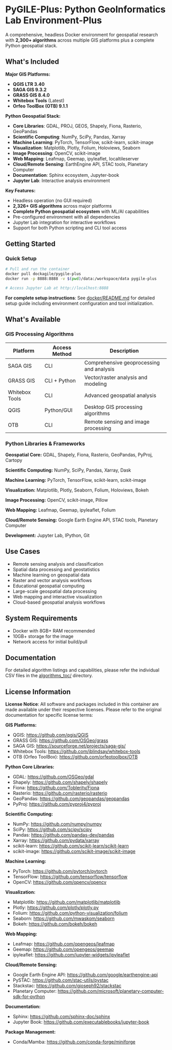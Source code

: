 # PyGILE-Plus: Python GeoInformatics Lab Environment-Plus

A comprehensive, headless Docker environment for geospatial research with **2,300+ algorithms** across multiple GIS platforms plus a complete Python geospatial stack.

## What's Included

**Major GIS Platforms:**
- **QGIS LTR 3.40** 
- **SAGA GIS 9.3.2** 
- **GRASS GIS 8.4.0** 
- **Whitebox Tools** (Latest) 
- **Orfeo ToolBox (OTB) 9.1.1** 

**Python Geospatial Stack:**
- **Core Libraries**: GDAL, PROJ, GEOS, Shapely, Fiona, Rasterio, GeoPandas
- **Scientific Computing**: NumPy, SciPy, Pandas, Xarray
- **Machine Learning**: PyTorch, TensorFlow, scikit-learn, scikit-image
- **Visualization**: Matplotlib, Plotly, Folium, Holoviews, Seaborn
- **Image Processing**: OpenCV, scikit-image
- **Web Mapping**: Leafmap, Geemap, ipyleaflet, localtileserver
- **Cloud/Remote Sensing**: EarthEngine API, STAC tools, Planetary Computer
- **Documentation**: Sphinx ecosystem, Jupyter-book
- **Jupyter Lab**: Interactive analysis environment


**Key Features:**
- Headless operation (no GUI required)
- **2,326+ GIS algorithms** across major platforms
- **Complete Python geospatial ecosystem** with ML/AI capabilities
- Pre-configured environment with all dependencies
- Jupyter Lab integration for interactive workflows
- Support for both Python scripting and CLI tool access

## Getting Started

### Quick Setup
```bash
# Pull and run the container
docker pull dockagile/pygile-plus
docker run -p 8888:8888 -v $(pwd)/data:/workspace/data pygile-plus

# Access Jupyter Lab at http://localhost:8888
```

**For complete setup instructions**: See [docker/README.md](docker/) for detailed setup guide including environment configuration and tool initialization.

## What's Available

### GIS Processing Algorithms 
| Platform | Access Method | Description |
|----------|---------------|-------------|
| SAGA GIS |  CLI | Comprehensive geoprocessing and analysis |
| GRASS GIS |  CLI + Python | Vector/raster analysis and modeling |
| Whitebox Tools | CLI | Advanced geospatial analysis |
| QGIS | Python/GUI | Desktop GIS processing algorithms |
| OTB | CLI | Remote sensing and image processing |

### Python Libraries & Frameworks
**Geospatial Core:** GDAL, Shapely, Fiona, Rasterio, GeoPandas, PyProj, Cartopy

**Scientific Computing:** NumPy, SciPy, Pandas, Xarray, Dask

**Machine Learning:** PyTorch, TensorFlow, scikit-learn, scikit-image

**Visualization:** Matplotlib, Plotly, Seaborn, Folium, Holoviews, Bokeh

**Image Processing:** OpenCV, scikit-image, Pillow

**Web Mapping:** Leafmap, Geemap, ipyleaflet, Folium

**Cloud/Remote Sensing:** Google Earth Engine API, STAC tools, Planetary Computer

**Development:** Jupyter Lab, IPython, Git

## Use Cases

- Remote sensing analysis and classification
- Spatial data processing and geostatistics  
- Machine learning on geospatial data
- Raster and vector analysis workflows
- Educational geospatial computing
- Large-scale geospatial data processing
- Web mapping and interactive visualization
- Cloud-based geospatial analysis workflows

## System Requirements

- Docker with 8GB+ RAM recommended
- 10GB+ storage for the image
- Network access for initial build/pull

## Documentation

For detailed algorithm listings and capabilities, please refer the individual CSV files in the [algorithms_toc/](https://github.com/Geoinformatics-Lab/PyGILE-Plus/tree/main/algorithms_toc) directory.

## License Information

**License Notice**: All software and packages included in this container are made available under their respective licenses. Please refer to the original documentation for specific license terms:

**GIS Platforms:**
- QGIS: https://github.com/qgis/QGIS
- GRASS GIS: https://github.com/OSGeo/grass
- SAGA GIS: https://sourceforge.net/projects/saga-gis/
- Whitebox Tools: https://github.com/jblindsay/whitebox-tools
- OTB (Orfeo ToolBox): https://github.com/orfeotoolbox/OTB

**Python Core Libraries:**
- GDAL: https://github.com/OSGeo/gdal
- Shapely: https://github.com/shapely/shapely
- Fiona: https://github.com/Toblerity/Fiona
- Rasterio: https://github.com/rasterio/rasterio
- GeoPandas: https://github.com/geopandas/geopandas
- PyProj: https://github.com/pyproj4/pyproj

**Scientific Computing:**
- NumPy: https://github.com/numpy/numpy
- SciPy: https://github.com/scipy/scipy
- Pandas: https://github.com/pandas-dev/pandas
- Xarray: https://github.com/pydata/xarray
- scikit-learn: https://github.com/scikit-learn/scikit-learn
- scikit-image: https://github.com/scikit-image/scikit-image

**Machine Learning:**
- PyTorch: https://github.com/pytorch/pytorch
- TensorFlow: https://github.com/tensorflow/tensorflow
- OpenCV: https://github.com/opencv/opencv

**Visualization:**
- Matplotlib: https://github.com/matplotlib/matplotlib
- Plotly: https://github.com/plotly/plotly.py
- Folium: https://github.com/python-visualization/folium
- Seaborn: https://github.com/mwaskom/seaborn
- Bokeh: https://github.com/bokeh/bokeh

**Web Mapping:**
- Leafmap: https://github.com/opengeos/leafmap
- Geemap: https://github.com/opengeos/geemap
- ipyleaflet: https://github.com/jupyter-widgets/ipyleaflet

**Cloud/Remote Sensing:**
- Google Earth Engine API: https://github.com/google/earthengine-api
- PySTAC: https://github.com/stac-utils/pystac
- Stackstac: https://github.com/gjoseph92/stackstac
- Planetary Computer: https://github.com/microsoft/planetary-computer-sdk-for-python

**Documentation:**
- Sphinx: https://github.com/sphinx-doc/sphinx
- Jupyter Book: https://github.com/executablebooks/jupyter-book

**Package Management:**
- Conda/Mamba: https://github.com/conda-forge/miniforge